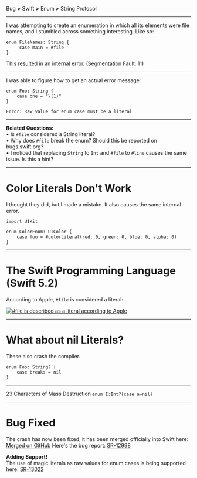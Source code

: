 Bug **>** Swift **>** Enum **>** String Protocol
___

I was attempting to create an enumeration in which all its elements were file names, and I stumbled across something interesting. Like so:

```
enum FileNames: String {
     case main = #file
}
```

This resulted in an internal error. (Segmentation Fault: 11)

___
I was able to figure how to get an actual error message:

```
enum Foo: String {
    case one = "\(1)"
}
```

```Error: Raw value for enum case must be a literal```

___

**Related Questions:**<br>
 • Is ```#file``` considered a String literal?<br>
 • Why does ```#file``` break the enum? Should this be reported on bugs.swift.org?<br>
 • I noticed that replacing ```String``` to ```Int``` and ```#file``` to ```#line``` causes the same issue. Is this a hint?

___
# Color Literals Don't Work

I thought they did, but I made a mistake. It also causes the same internal error.
```
import UIKit

enum ColorEnum: UIColor {
    case foo = #colorLiteral(red: 0, green: 0, blue: 0, alpha: 0)
}
```
___

# The Swift Programming Language (Swift 5.2)
According to Apple, ```#file``` is considered a literal:

[![#file is described as a literal according to Apple][1]][1]


___

# What about nil Literals?

These also crash the compiler.

```
enum Foo: String? {
    case breaks = nil
}
```
___
23 Characters of Mass Destruction
```enum I:Int?{case a=nil}```
___

# Bug Fixed
The crash has now been fixed, it has been merged officially into Swift here: [Merged on GitHub][3]
Here's the bug report: [SR-12998][2]

**Adding Support!**<br>
The use of magic literals as raw values for enum cases is being supported here: [SR-13022][4]


  [1]: https://i.stack.imgur.com/Eitgf.png
  [2]: https://bugs.swift.org/browse/SR-12998?jql=project%20%3D%20SR%20AND%20issuetype%20%3D%20Bug
  [3]: https://github.com/apple/swift/pull/32364
  [4]: https://bugs.swift.org/browse/SR-13022
